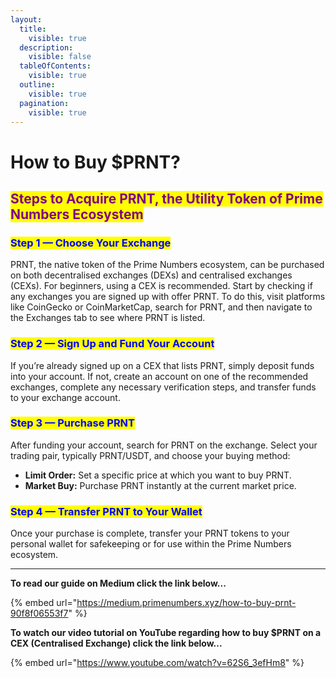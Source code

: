```yaml
---
layout:
  title:
    visible: true
  description:
    visible: false
  tableOfContents:
    visible: true
  outline:
    visible: true
  pagination:
    visible: true
---
```


# How to Buy $PRNT?

## <mark style="color:purple;">Steps to Acquire PRNT, the Utility Token of Prime Numbers Ecosystem</mark>

### <mark style="color:blue;">Step 1 — Choose Your Exchange</mark>

PRNT, the native token of the Prime Numbers ecosystem, can be purchased on both decentralised exchanges (DEXs) and centralised exchanges (CEXs). For beginners, using a CEX is recommended. Start by checking if any exchanges you are signed up with offer PRNT. To do this, visit platforms like CoinGecko or CoinMarketCap, search for PRNT, and then navigate to the Exchanges tab to see where PRNT is listed.

### <mark style="color:blue;">Step 2 — Sign Up and Fund Your Account</mark>

If you’re already signed up on a CEX that lists PRNT, simply deposit funds into your account. If not, create an account on one of the recommended exchanges, complete any necessary verification steps, and transfer funds to your exchange account.

### <mark style="color:blue;">Step 3 — Purchase PRNT</mark>

After funding your account, search for PRNT on the exchange. Select your trading pair, typically PRNT/USDT, and choose your buying method:

* **Limit Order:** Set a specific price at which you want to buy PRNT.
* **Market Buy:** Purchase PRNT instantly at the current market price.

### <mark style="color:blue;">Step 4 — Transfer PRNT to Your Wallet</mark>

Once your purchase is complete, transfer your PRNT tokens to your personal wallet for safekeeping or for use within the Prime Numbers ecosystem.

***

**To read our guide on Medium click the link below...**

{% embed url="https://medium.primenumbers.xyz/how-to-buy-prnt-90f8f06553f7" %}

**To watch our video tutorial on YouTube regarding how to buy $PRNT on a CEX (Centralised Exchange) click the link below...**

{% embed url="https://www.youtube.com/watch?v=62S6_3efHm8" %}
